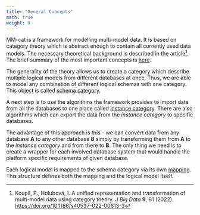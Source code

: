 ```yaml
---
title: "General Concepts"
math: true
weight: 0
---
```


MM-cat is a framework for modelling multi-model data. It is based on category theory which is abstract enough to contain all currently used data models. The necessary theoretical background is described in the article[^article]. The brief summary of the most important concepts is [here](categoryTheory.md).

The generality of the theory allows us to create a category which describe multiple logical models from different databases at once. Thus, we are able to model any combination of different logical schemas with one category. This object is called [schema category](schemaAndInstanceCategory.md#schema-category).

A next step is to use the algorithms the framework provides to import data from all the databases to one place called [instance category](schemaAndInstanceCategory.md#instance-category). There are also algorithms which can export the data from the *instance category* to specific databases.

The advantage of this approach is this - we can convert data from any database **A** to any other database **B** simply by transforming them from **A** to the *instance category* and from there to **B**. The only thing we need is to create a wrapper for each involved database system that would handle the platform specific requirements of given database.

Each logical model is mapped to the schema category via its own [mapping](mapping.md). This structure defines both the mapping and the logical model itself.



[^article]: Koupil, P., Holubová, I. A unified representation and transformation of multi-model data using category theory. *J Big Data* **9**, 61 (2022). https://doi.org/10.1186/s40537-022-00613-3
